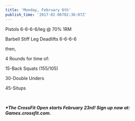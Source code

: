 ```yaml
---
title: 'Monday, February 6th'
publish_time: '2017-02-06T02:36:07Z'
---
```


Pistols 6-6-6-6/leg @ 70% 1RM

Barbell Stiff Leg Deadlifts 6-6-6-6

then,

4 Rounds for time of:

15-Back Squats (155/105)

30-Double Unders

45-Situps

 

***\*The CrossFit Open starts February 23rd! Sign up now at:
Games.crossfit.com.***
